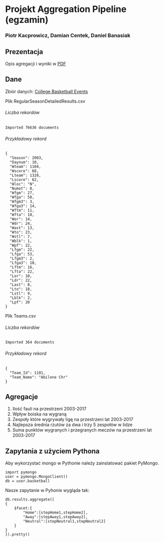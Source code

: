 # Projekt Aggregation Pipeline (egzamin)

### Piotr Kacprowicz, Damian Centek, Daniel Banasiak

## Prezentacja

Opis agregacji i wyniki w [PDF](https://github.com/Undauted/NoSQL-exam/blob/master/Aggregation.pdf)

## Dane

Zbiór danych: [College Basketball Events](https://www.kaggle.com/c/march-machine-learning-mania-2017/data)

Plik RegularSeasonDetailedResults.csv

<h6>Liczba rekordów</h6>

```
Imported 76636 documents
```     

<h6>Przykładowy rekord</h6>

```
{
  "Season": 2003,
  "Daynum": 10,
  "Wteam": 1104,
  "Wscore": 68,
  "Lteam": 1328,
  "Lscore": 62,
  "Wloc": "N",
  "Numot": 0,
  "Wfgm": 27,
  "Wfga": 58,
  "Wfgm3": 3,
  "Wfga3": 14,
  "Wftm": 11,
  "Wfta": 18,
  "Wor": 14,
  "Wdr": 24,
  "Wast": 13,
  "Wto": 23,
  "Wstl": 7,
  "Wblk": 1,
  "Wpf": 22,
  "Lfgm": 22,
  "Lfga": 53,
  "Lfgm3": 2,
  "Lfga3": 10,
  "Lftm": 16,
  "Lfta": 22,
  "Lor": 10,
  "Ldr": 22,
  "Last": 8,
  "Lto": 18,
  "Lstl": 9,
  "Lblk": 2,
  "Lpf": 20
}
```

Plik Teams.csv

<h6>Liczba rekordów</h6>

```
Imported 364 documents
```   

<h6>Przykładowy rekord</h6>

```
{
  "Team_Id": 1101,
  "Team_Name": "Abilene Chr"
}
```

## Agregacje

1. Ilość fauli na przestrzeni 2003-2017
2. Wpływ boiska na wygraną
3. Zespoły które wygrywały ligę na przestrzeni lat 2003-2017
4. Najlepsza średnia rzutów za dwa i trzy 5 zespołów w lidze
5. Suma punktów wygranych i przegranych meczów na przestrzeni lat 2003-2017

## Zapytania z użyciem Pythona

Aby wykorzystać mongo w Pythonie należy zainslatować pakiet PyMongo.

```
import pymongo
user = pymongo.MongoClient()
db = user.basketball
```

Nasze zapytanie w Pyhonie wygląda tak:
```
db.results.aggregate([
{
	$facet:{
		"Home":[stepHome1,stepHome2],
		"Away":[stepAway1,stepAway2],
		"Neutral":[stepNeutral1,stepNeutral2]
	}
}
]).pretty()
```


